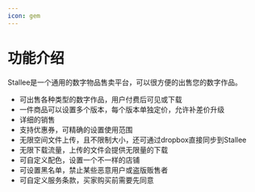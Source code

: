 ```yaml
---
icon: gem
---
```


# 功能介绍

Stallee是一个通用的数字物品售卖平台，可以很方便的出售您的数字作品。

* 可出售各种类型的数字作品，用户付费后可见或下载
* 一件商品可以设置多个版本，每个版本单独定价，允许补差价升级
* 详细的销售
* 支持优惠券，可精确的设置使用范围
* 无限空间文件上传，且不限制大小，还可通过dropbox直接同步到Stallee
* 无限下载流量，上传的文件会提供无限量的下载
* 可自定义配色，设置一个不一样的店铺
* 可设置黑名单，禁止某些恶意用户或盗版贩售者
* 可自定义服务条款，买家购买前需要先同意

